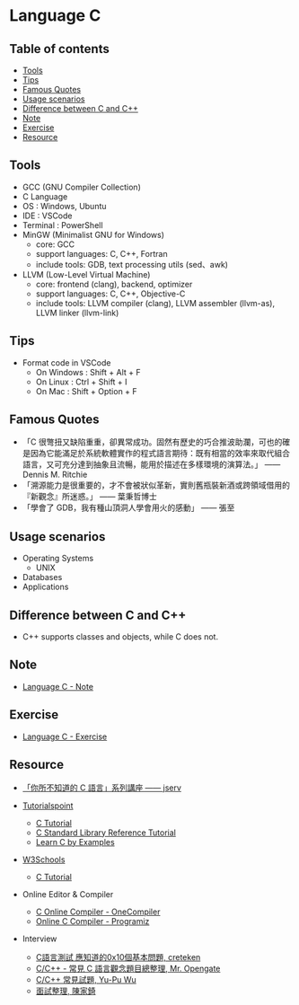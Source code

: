 <!-- omit in toc -->
# Language C

<!-- omit in toc -->
## Table of contents

- [Tools](#tools)
- [Tips](#tips)
- [Famous Quotes](#famous-quotes)
- [Usage scenarios](#usage-scenarios)
- [Difference between C and C++](#difference-between-c-and-c)
- [Note](#note)
- [Exercise](#exercise)
- [Resource](#resource)

## Tools

- GCC (GNU Compiler Collection)
- C Language
- OS : Windows, Ubuntu
- IDE : VSCode
- Terminal : PowerShell
- MinGW (Minimalist GNU for Windows)
  - core: GCC
  - support languages: C, C++, Fortran
  - include tools: GDB, text processing utils (sed、awk)
- LLVM (Low-Level Virtual Machine)
  - core: frontend (clang), backend, optimizer
  - support languages: C, C++, Objective-C
  - include tools: LLVM compiler (clang), LLVM assembler (llvm-as), LLVM linker (llvm-link)

## Tips

- Format code in VSCode
  - On Windows : Shift + Alt + F
  - On Linux : Ctrl + Shift + I
  - On Mac : Shift + Option + F

## Famous Quotes

- 「C 很彆扭又缺陷重重，卻異常成功。固然有歷史的巧合推波助瀾，可也的確是因為它能滿足於系統軟體實作的程式語言期待：既有相當的效率來取代組合語言，又可充分達到抽象且流暢，能用於描述在多樣環境的演算法。」 —— Dennis M. Ritchie
- 「溯源能力是很重要的，才不會被狀似革新，實則舊瓶裝新酒或跨領域借用的『新觀念』所迷惑。」 —— 葉秉哲博士
- 「學會了 GDB，我有種山頂洞人學會用火的感動」 —— 張至

## Usage scenarios

- Operating Systems
  - UNIX
- Databases
- Applications

## Difference between C and C++

- C++ supports classes and objects, while C does not.

## Note

- [Language C - Note](./readme-note.md)

## Exercise

- [Language C - Exercise](./readme-exercise.md)

## Resource

- [「你所不知道的 C 語言」系列講座 —— jserv](https://hackmd.io/@sysprog/c-programmin)

- [Tutorialspoint](https://www.tutorialspoint.com/)
  - [C Tutorial](https://www.tutorialspoint.com/cprogramming/index.htm)
  - [C Standard Library Reference Tutorial](https://www.tutorialspoint.com/c_standard_library/index.htm)
  - [Learn C by Examples](https://www.tutorialspoint.com/learn_c_by_examples/index.htm)

- [W3Schools](https://www.w3schools.com/)
  - [C Tutorial](https://www.w3schools.com/c/index.php)

- Online Editor & Compiler
  - [C Online Compiler - OneCompiler](https://onecompiler.com/c)
  - [Online C Compiler - Programiz](https://www.programiz.com/c-programming/online-compiler/)

- Interview
  - [C語言測試 應知道的0x10個基本問題,  creteken](https://creteken.pixnet.net/blog/post/24524138)
  - [C/C++ - 常見 C 語言觀念題目總整理,  Mr. Opengate](https://www.mropengate.com/2017/08/cc-c.html)
  - [C/C++ 常見試題,  Yu-Pu Wu](https://medium.com/@earth875/c-c-%E5%B8%B8%E8%A6%8B%E8%A9%A6%E9%A1%8C-961619b14f88)
  - [面試整理,  陳家錡](https://hackmd.io/@g9tdU4gDSTiEZrerd0g7-w/SyCXEfsSE)
